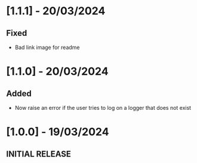 # [1.1.1] - 20/03/2024
## Fixed
- Bad link image for readme

# [1.1.0] - 20/03/2024
## Added
- Now raise an error if the user tries to log on a logger that does not exist



# [1.0.0] - 19/03/2024
## INITIAL RELEASE